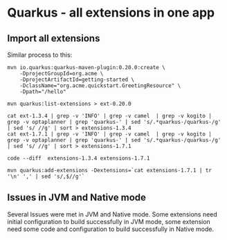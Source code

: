 # Quarkus - all extensions in one app

## Import all extensions
Similar process to this:
```
mvn io.quarkus:quarkus-maven-plugin:0.20.0:create \
    -DprojectGroupId=org.acme \
    -DprojectArtifactId=getting-started \
    -DclassName="org.acme.quickstart.GreetingResource" \
    -Dpath="/hello"

mvn quarkus:list-extensions > ext-0.20.0

cat ext-1.3.4 | grep -v 'INFO' | grep -v camel  | grep -v kogito | grep -v optaplanner | grep 'quarkus-' | sed 's/.*quarkus-/quarkus-/g' | sed 's/ //g' | sort > extensions-1.3.4
cat ext-1.7.1 | grep -v 'INFO' | grep -v camel  | grep -v kogito | grep -v optaplanner | grep 'quarkus-' | sed 's/.*quarkus-/quarkus-/g' | sed 's/ //g' | sort > extensions-1.7.1

code --diff  extensions-1.3.4 extensions-1.7.1

mvn quarkus:add-extensions -Dextensions=`cat extensions-1.7.1 | tr '\n' ',' | sed 's/,$//g'`
```

## Issues in JVM and Native mode
Several Issues were met in JVM and Native mode. Some extensions need initial configuration to build successfully in JVM mode,
some extension need some code and configuration to build successfully in Native mode.